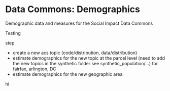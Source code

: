 # Data Commons: Demographics
Demographic data and measures for the Social Impact Data Commons

Testing


step 
  - create a new acs topic (code/distribution, data/distribution)
  - estimate demographics for the new topic at the parcel level (need to add the new topics in the synthetic folder see synthetic_population/...) for fairfax, arlington, DC
  - estimate demographics for the new geographic area

  hi

